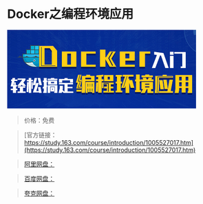 # Docker之编程环境应用

![img](../../../assets/study163/free/ca3bdc0d-451b-4de0-9eca-32ae74819313.jpg)

> 价格：免费

> [官方链接：https://study.163.com/course/introduction/1005527017.htm](https://study.163.com/course/introduction/1005527017.htm)

> [阿里网盘：]()

> [百度网盘：]()

> [夸克网盘：]()
